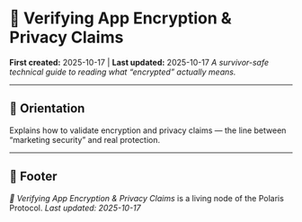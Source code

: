 # 🫆 Verifying App Encryption & Privacy Claims
**First created:** 2025-10-17 | **Last updated:** 2025-10-17
*A survivor-safe technical guide to reading what “encrypted” actually means.*

---

## 🧭 Orientation
Explains how to validate encryption and privacy claims — the line between “marketing security” and real protection.

---

## 🏮 Footer
*🔐 Verifying App Encryption & Privacy Claims* is a living node of the Polaris Protocol.
_Last updated: 2025-10-17_
